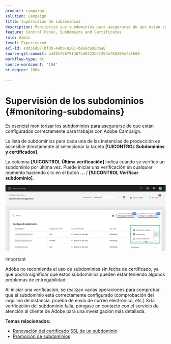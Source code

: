 ```yaml
---
product: campaign
solution: Campaign
title: Supervisión de subdominios
description: Monitorice sus subdominios para asegurarse de que están configurados correctamente para trabajar con Adobe Campaign.
feature: Control Panel, Subdomains and Certificates
role: Admin
level: Experienced
exl-id: edd55d07-bf0b-44b0-8281-be69c698d5e8
source-git-commit: a3485766791387bd9422b4f29daf86296efafb98
workflow-type: ht
source-wordcount: '154'
ht-degree: 100%

---
```



# Supervisión de los subdominios {#monitoring-subdomains}

Es esencial monitorizar los subdominios para asegurarse de que están configurados correctamente para trabajar con Adobe Campaign.

La lista de subdominios para cada una de las instancias de producción es accesible directamente al seleccionar la tarjeta **[!UICONTROL Subdominios y certificados]**.

La columna **[!UICONTROL Última verificación]** indica cuándo se verificó un subdominio por última vez. Puede iniciar una verificación en cualquier momento haciendo clic en el botón **...** / **[!UICONTROL Verificar subdominio]**.

![](assets/subdomain_verification.png)

>[!IMPORTANT]
>
>Adobe no recomienda el uso de subdominios sin fecha de certificado, ya que podría significar que estos subdominios pueden estar teniendo algunos problemas de entregabilidad.

Al iniciar una verificación, se realizan varias operaciones para comprobar que el subdominio está correctamente configurado (comprobación del inquilino de instancia, prueba de envío de correo electrónico, etc.) Si la verificación del subdominio falla, póngase en contacto con el servicio de atención al cliente de Adobe para una investigación más detallada.

**Temas relacionados:**

* [Renovación del certificado SSL de un subdominio](../../subdomains-certificates/using/renewing-subdomain-certificate.md)
* [Promoción de subdominios](../../subdomains-certificates/using/subdomains-branding.md)
